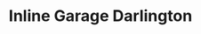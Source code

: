 ---
title: "Inline Garage Darlington"
url: /darlington/inline-garage-darlington/
shop: Autowerkstatt
---